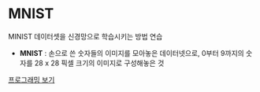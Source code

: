 # MNIST

MINIST 데이터셋을 신경망으로 학습시키는 방법 연습

* **MNIST** : 손으로 쓴 숫자들의 이미지를 모아놓은 데이터넷으로, 0부터 9까지의 숫자를 28 x 28 픽셀 크기의 이미지로 구성해놓은 것



[프로그래밍 보기](https://github.com/LeeSM0518/deep-learning/blob/master/MNIST/MNIST.ipynb)